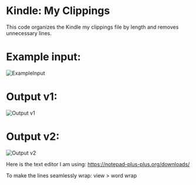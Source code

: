 # Kindle: My Clippings

This code organizes the Kindle my clippings file by length and removes unnecessary lines.

# Example input:
![ExampleInput](https://user-images.githubusercontent.com/60483960/163894186-3dbac559-714d-4db3-942a-e859c6a5db94.png)

# Output v1:
![Output v1](https://user-images.githubusercontent.com/60483960/163894205-799173c4-0f21-4e5c-ad06-26bab6056030.png)

# Output v2:
![Output v2](https://user-images.githubusercontent.com/60483960/163894209-117b8dc2-345e-4bdb-b879-329c993b1bee.png)


Here is the text editor I am using:
https://notepad-plus-plus.org/downloads/


To make the lines seamlessly wrap:
view > word wrap
